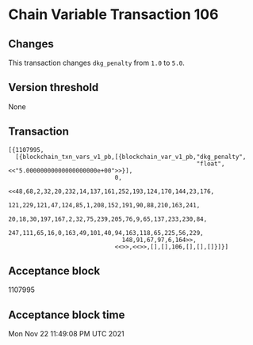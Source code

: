 # Chain Variable Transaction 106

## Changes

This transaction changes `dkg_penalty` from `1.0` to `5.0`.

## Version threshold

None

## Transaction

```
[{1107995,
  [{blockchain_txn_vars_v1_pb,[{blockchain_var_v1_pb,"dkg_penalty",
                                                     "float",<<"5.00000000000000000000e+00">>}],
                              0,
                              <<48,68,2,32,20,232,14,137,161,252,193,124,170,144,23,176,
                                121,229,121,47,124,85,1,208,152,191,90,88,210,163,241,
                                20,18,30,197,167,2,32,75,239,205,76,9,65,137,233,230,84,
                                247,111,65,16,0,163,49,101,40,94,163,118,65,225,56,229,
                                148,91,67,97,6,164>>,
                              <<>>,<<>>,[],[],106,[],[],[]}]}]
```

## Acceptance block

1107995

## Acceptance block time

Mon Nov 22 11:49:08 PM UTC 2021
